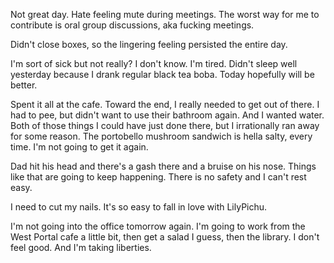 Not great day. Hate feeling mute during meetings. The worst way for me to contribute is oral group discussions, aka fucking meetings.

Didn't close boxes, so the lingering feeling persisted the entire day.

I'm sort of sick but not really? I don't know. I'm tired. Didn't sleep well yesterday because I drank regular black tea boba. Today hopefully will be better.

Spent it all at the cafe. Toward the end, I really needed to get out of there. I had to pee, but didn't want to use their bathroom again. And I wanted water. Both of those things I could have just done there, but I irrationally ran away for some reason. The portobello mushroom sandwich is hella salty, every time. I'm not going to get it again.

Dad hit his head and there's a gash there and a bruise on his nose. Things like that are going to keep happening. There is no safety and I can't rest easy.

I need to cut my nails. It's so easy to fall in love with LilyPichu.

I'm not going into the office tomorrow again. I'm going to work from the West Portal cafe a little bit, then get a salad I guess, then the library. I don't feel good. And I'm taking liberties.
